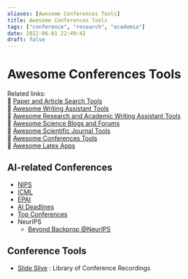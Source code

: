 ```yaml
---
aliases: [Awesome Conferences Tools]
title: Awesome Conferences Tools
tags: ["conference", "research", "academia"]
date: 2022-06-01 22:49:42
draft: false
---
```


# Awesome Conferences Tools

Related links:  
🔗 [Paper and Article Search Tools](../academia/paper-search.md)  
🔗 [Awesome Writing Assistant Tools](/app/writing-assitant-app)  
🔗 [Awesome Research and Academic Writing Assistant Tools](../academia/paper-tool.md)  
🔗 [Awesome Science Blogs and Forums](/research/science-blog)  
🔗 [Awesome Scientific Journal Tools](../academia/journal-tool.md)  
🔗 [Awesome Conferences Tools](conference-tool.md)  
🔗 [Awesome Latex Apps](../academia/latex-tool.md)  

## AI-related Conferences

- [NIPS](https://nips.cc/)
- [ICML](https://icml.cc/)
- [EPAI](http://dmip.webs.upv.es/EPAI2020/)
- [AI Deadlines](https://aideadlin.es/?sub=ML,CV,NLP,RO,SP,DM)
- [Top Conferences](http://www.guide2research.com/topconf/machine-learning)
- NeurIPS
    - [Beyond Backprop @NeurIPS](https://beyondbackprop.github.io/)

## Conference Tools

- [Slide Slive](https://library.slideslive.com/) : Library of Conference Recordings